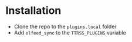 # Installation
- Clone the repo to the `plugins.local` folder
- Add `elfeed_sync` to the `TTRSS_PLUGINS` variable
